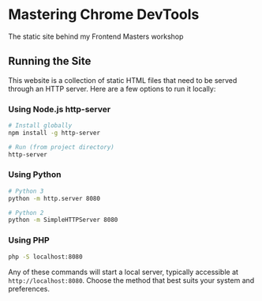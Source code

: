 # Mastering Chrome DevTools

The static site behind my Frontend Masters workshop

## Running the Site

This website is a collection of static HTML files that need to be served through an HTTP server. Here are a few options to run it locally:

### Using Node.js http-server

```bash
# Install globally
npm install -g http-server

# Run (from project directory)
http-server
```

### Using Python

```bash
# Python 3
python -m http.server 8080

# Python 2
python -m SimpleHTTPServer 8080
```

### Using PHP

```bash
php -S localhost:8080
```

Any of these commands will start a local server, typically accessible at `http://localhost:8080`. Choose the method that best suits your system and preferences.
